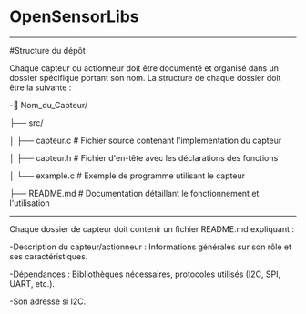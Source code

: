 # OpenSensorLibs

------------------------------------------------------------

#Structure du dépôt

Chaque capteur ou actionneur doit être documenté et organisé dans un dossier spécifique portant son nom. La structure de chaque dossier doit être la suivante :

-📂 Nom_du_Capteur/

 ├── src/
 
 │   ├── capteur.c       # Fichier source contenant l'implémentation du capteur
 
 │   ├── capteur.h       # Fichier d'en-tête avec les déclarations des fonctions
 
 │   └── example.c       # Exemple de programme utilisant le capteur
 
 ├── README.md           # Documentation détaillant le fonctionnement et l'utilisation
 
------------------------------------------------------------

 Chaque dossier de capteur doit contenir un fichier README.md expliquant :

  -Description du capteur/actionneur : Informations générales sur son rôle et ses caractéristiques.

  -Dépendances : Bibliothèques nécessaires, protocoles utilisés (I2C, SPI, UART, etc.).

  -Son adresse si I2C.

